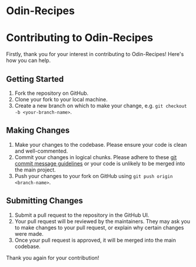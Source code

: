 # Odin-Recipes

# Contributing to Odin-Recipes

Firstly, thank you for your interest in contributing to Odin-Recipes! Here's how you can help.

## Getting Started

1. Fork the repository on GitHub.
2. Clone your fork to your local machine.
3. Create a new branch on which to make your change, e.g. `git checkout -b <your-branch-name>`.

## Making Changes

1. Make your changes to the codebase. Please ensure your code is clean and well-commented.
2. Commit your changes in logical chunks. Please adhere to these [git commit message guidelines](https://chris.beams.io/posts/git-commit/) or your code is unlikely to be merged into the main project.
3. Push your changes to your fork on GitHub using `git push origin <branch-name>`.

## Submitting Changes

1. Submit a pull request to the repository in the GitHub UI.
2. Your pull request will be reviewed by the maintainers. They may ask you to make changes to your pull request, or explain why certain changes were made.
3. Once your pull request is approved, it will be merged into the main codebase.


Thank you again for your contribution!